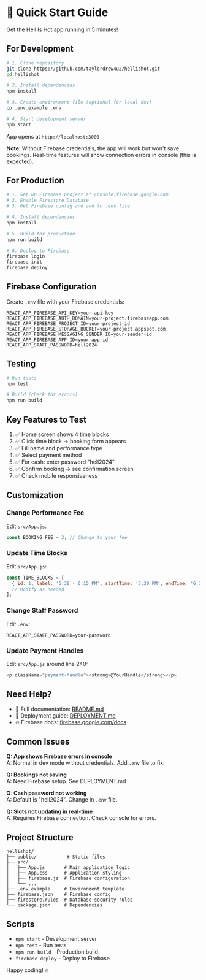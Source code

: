 # 🚀 Quick Start Guide

Get the Hell Is Hot app running in 5 minutes!

## For Development

```bash
# 1. Clone repository
git clone https://github.com/taylordrew4u2/hellishot.git
cd hellishot

# 2. Install dependencies
npm install

# 3. Create environment file (optional for local dev)
cp .env.example .env

# 4. Start development server
npm start
```

App opens at `http://localhost:3000`

**Note**: Without Firebase credentials, the app will work but won't save bookings. Real-time features will show connection errors in console (this is expected).

## For Production

```bash
# 1. Set up Firebase project at console.firebase.google.com
# 2. Enable Firestore Database
# 3. Get Firebase config and add to .env file

# 4. Install dependencies
npm install

# 5. Build for production
npm run build

# 6. Deploy to Firebase
firebase login
firebase init
firebase deploy
```

## Firebase Configuration

Create `.env` file with your Firebase credentials:

```env
REACT_APP_FIREBASE_API_KEY=your-api-key
REACT_APP_FIREBASE_AUTH_DOMAIN=your-project.firebaseapp.com
REACT_APP_FIREBASE_PROJECT_ID=your-project-id
REACT_APP_FIREBASE_STORAGE_BUCKET=your-project.appspot.com
REACT_APP_FIREBASE_MESSAGING_SENDER_ID=your-sender-id
REACT_APP_FIREBASE_APP_ID=your-app-id
REACT_APP_STAFF_PASSWORD=hell2024
```

## Testing

```bash
# Run tests
npm test

# Build (check for errors)
npm run build
```

## Key Features to Test

1. ✅ Home screen shows 4 time blocks
2. ✅ Click time block → booking form appears
3. ✅ Fill name and performance type
4. ✅ Select payment method
5. ✅ For cash: enter password "hell2024"
6. ✅ Confirm booking → see confirmation screen
7. ✅ Check mobile responsiveness

## Customization

### Change Performance Fee
Edit `src/App.js`:
```javascript
const BOOKING_FEE = 3; // Change to your fee
```

### Update Time Blocks
Edit `src/App.js`:
```javascript
const TIME_BLOCKS = [
  { id: 1, label: '5:30 - 6:15 PM', startTime: '5:30 PM', endTime: '6:15 PM', slots: 10 },
  // Modify as needed
];
```

### Change Staff Password
Edit `.env`:
```env
REACT_APP_STAFF_PASSWORD=your-password
```

### Update Payment Handles
Edit `src/App.js` around line 240:
```javascript
<p className="payment-handle"><strong>@YourHandle</strong></p>
```

## Need Help?

- 📖 Full documentation: [README.md](README.md)
- 🚀 Deployment guide: [DEPLOYMENT.md](DEPLOYMENT.md)
- 🔥 Firebase docs: [firebase.google.com/docs](https://firebase.google.com/docs)

## Common Issues

**Q: App shows Firebase errors in console**  
A: Normal in dev mode without credentials. Add `.env` file to fix.

**Q: Bookings not saving**  
A: Need Firebase setup. See DEPLOYMENT.md

**Q: Cash password not working**  
A: Default is "hell2024". Change in `.env` file.

**Q: Slots not updating in real-time**  
A: Requires Firebase connection. Check console for errors.

## Project Structure

```
hellishot/
├── public/           # Static files
├── src/
│   ├── App.js       # Main application logic
│   ├── App.css      # Application styling
│   ├── firebase.js  # Firebase configuration
│   └── ...
├── .env.example     # Environment template
├── firebase.json    # Firebase config
├── firestore.rules  # Database security rules
└── package.json     # Dependencies
```

## Scripts

- `npm start` - Development server
- `npm test` - Run tests
- `npm run build` - Production build
- `firebase deploy` - Deploy to Firebase

Happy coding! 🔥
